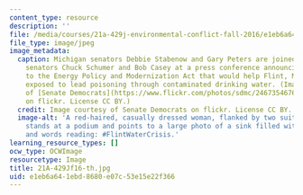 ```yaml
---
content_type: resource
description: ''
file: /media/courses/21a-429j-environmental-conflict-fall-2016/e1eb6a641ebd8680e07c53e15e22f366_21A-429Jf16-th.jpg
file_type: image/jpeg
image_metadata:
  caption: Michigan senators Debbie Stabenow and Gary Peters are joined by fellow
    senators Chuck Schumer and Bob Casey at a press conference announcing an amendment
    to the Energy Policy and Modernization Act that would help Flint, Michigan families
    exposed to lead poisoning through contaminated drinking water. (Image courtesy
    of [Senate Democrats](https://www.flickr.com/photos/sdmc/24673546765/in/photolist-SF2Sn8-DAiXFv-Dy15z9-DAjj7k-D2PB1z-DAjnQH-D9cxBw-Ds41cX-D2PFoT-CnKzFR-CnKzGc-CT2iW5-DpUt2u-Ds3pbz-D9ckJy-CCNBbQ-D2PGBz-D9cBpw-CCNo4h-D2PziB-Ds3WZp-CCNMoJ-D9cQrU-DpUHN3-DAjkmp-D2PZHP-CCVrY6-DAj2oa-D9cj99-DxZXeh)
    on flickr. License CC BY.)
  credit: Image courtesy of Senate Democrats on flickr. License CC BY.
  image-alt: 'A red-haired, casually dressed woman, flanked by two suit-wearing gentlemen,
    stands at a podium and points to a large photo of a sink filled with dirty water
    and words reading: #FlintWaterCrisis.'
learning_resource_types: []
ocw_type: OCWImage
resourcetype: Image
title: 21A-429Jf16-th.jpg
uid: e1eb6a64-1ebd-8680-e07c-53e15e22f366
---
```

